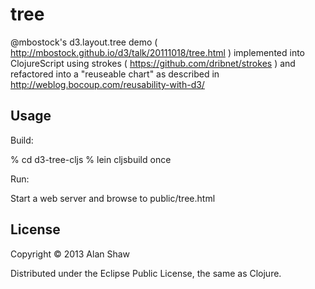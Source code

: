 # tree

@mbostock's d3.layout.tree demo ( http://mbostock.github.io/d3/talk/20111018/tree.html ) implemented into ClojureScript using strokes ( https://github.com/dribnet/strokes )
and refactored into a "reuseable chart" as described in http://weblog.bocoup.com/reusability-with-d3/

## Usage

Build:

% cd d3-tree-cljs
% lein cljsbuild once

Run:

Start a web server and browse to public/tree.html

## License

Copyright © 2013 Alan Shaw

Distributed under the Eclipse Public License, the same as Clojure.
